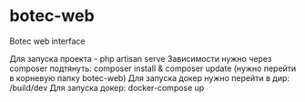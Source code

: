 # botec-web
Botec web interface

Для запуска проекта - php artisan serve
Зависимости нужно через composer подтянуть: composer install  & composer update  (нужно перейти в корневую папку botec-web)
Для запуска докер нужно перейти в дир: /build/dev
Для запуска докер: docker-compose up 